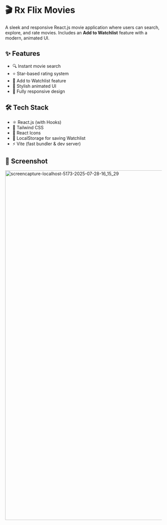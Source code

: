 # 🎬 Rx Flix Movies

A sleek and responsive React.js movie application where users can search, explore, and rate movies. Includes an **Add to Watchlist** feature with a modern, animated UI.

## ✨ Features

- 🔍 Instant movie search
- ⭐ Star-based rating system
- 🖤 Add to Watchlist feature
- 🎨 Stylish animated UI
- 📱 Fully responsive design

## 🛠️ Tech Stack

- ⚛️ React.js (with Hooks)
- 💨 Tailwind CSS
- 🎯 React Icons
- 💾 LocalStorage for saving Watchlist
- ⚡ Vite (fast bundler & dev server)

## 📸 Screenshot
<img width="1920" height="1121" alt="screencapture-localhost-5173-2025-07-28-16_15_29" src="https://github.com/user-attachments/assets/17cc54ee-b12f-49ff-bcc7-2eb4959453ee" />
